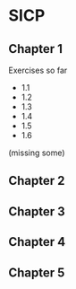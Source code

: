 # SICP

## Chapter 1

Exercises so far

 - 1.1
 - 1.2
 - 1.3
 - 1.4
 - 1.5
 - 1.6

(missing some)

## Chapter 2

## Chapter 3

## Chapter 4

## Chapter 5 